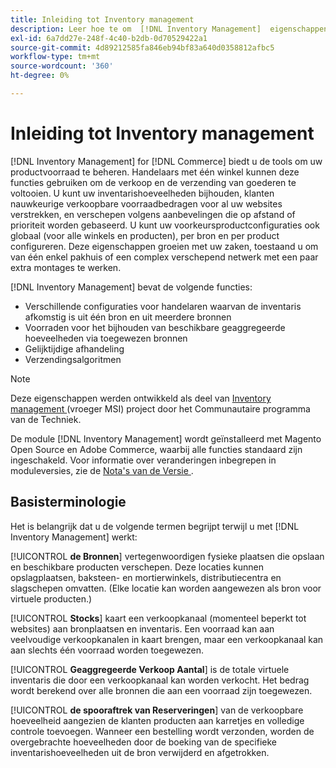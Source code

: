 ```yaml
---
title: Inleiding tot Inventory management
description: Leer hoe te om  [!DNL Inventory Management]  eigenschappen te gebruiken om voorraad in veelvoudige plaatsen te beheren zodat uw  [!DNL Commerce]  opslag nauwkeurig op de fysieke inventaris wijst.
exl-id: 6a7dd27e-248f-4c40-b2db-0d70529422a1
source-git-commit: 4d89212585fa846eb94bf83a640d0358812afbc5
workflow-type: tm+mt
source-wordcount: '360'
ht-degree: 0%

---
```


# Inleiding tot Inventory management

[!DNL Inventory Management] for [!DNL Commerce] biedt u de tools om uw productvoorraad te beheren. Handelaars met één winkel kunnen deze functies gebruiken om de verkoop en de verzending van goederen te voltooien. U kunt uw inventarishoeveelheden bijhouden, klanten nauwkeurige verkoopbare voorraadbedragen voor al uw websites verstrekken, en verschepen volgens aanbevelingen die op afstand of prioriteit worden gebaseerd. U kunt uw voorkeursproductconfiguraties ook globaal (voor alle winkels en producten), per bron en per product configureren. Deze eigenschappen groeien met uw zaken, toestaand u om van één enkel pakhuis of een complex verschepend netwerk met een paar extra montages te werken.

[!DNL Inventory Management] bevat de volgende functies:

- Verschillende configuraties voor handelaren waarvan de inventaris afkomstig is uit één bron en uit meerdere bronnen
- Voorraden voor het bijhouden van beschikbare geaggregeerde hoeveelheden via toegewezen bronnen
- Gelijktijdige afhandeling
- Verzendingsalgoritmen

>[!NOTE]
>
>Deze eigenschappen werden ontwikkeld als deel van [ Inventory management ](https://github.com/magento/inventory) (vroeger MSI) project door het Communautaire programma van de Techniek.<br/>
>
>De module [!DNL Inventory Management] wordt geïnstalleerd met Magento Open Source en Adobe Commerce, waarbij alle functies standaard zijn ingeschakeld. Voor informatie over veranderingen inbegrepen in moduleversies, zie de [ Nota&#39;s van de Versie ](release-notes.md).

## Basisterminologie

Het is belangrijk dat u de volgende termen begrijpt terwijl u met [!DNL Inventory Management] werkt:

[!UICONTROL **de Bronnen**] vertegenwoordigen fysieke plaatsen die opslaan en beschikbare producten verschepen. Deze locaties kunnen opslagplaatsen, baksteen- en mortierwinkels, distributiecentra en slagschepen omvatten. (Elke locatie kan worden aangewezen als bron voor virtuele producten.)

[!UICONTROL **Stocks**] kaart een verkoopkanaal (momenteel beperkt tot websites) aan bronplaatsen en inventaris. Een voorraad kan aan veelvoudige verkoopkanalen in kaart brengen, maar een verkoopkanaal kan aan slechts één voorraad worden toegewezen.

[!UICONTROL **Geaggregeerde Verkoop Aantal**] is de totale virtuele inventaris die door een verkoopkanaal kan worden verkocht. Het bedrag wordt berekend over alle bronnen die aan een voorraad zijn toegewezen.

[!UICONTROL **de spooraftrek van Reserveringen**] van de verkoopbare hoeveelheid aangezien de klanten producten aan karretjes en volledige controle toevoegen. Wanneer een bestelling wordt verzonden, worden de overgebrachte hoeveelheden door de boeking van de specifieke inventarishoeveelheden uit de bron verwijderd en afgetrokken.
